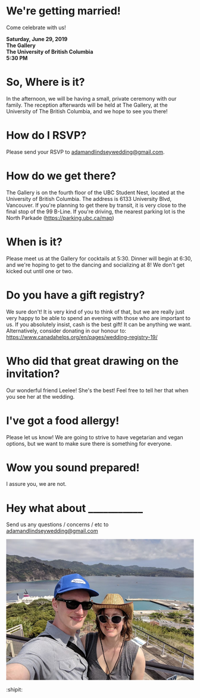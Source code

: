 # We're getting married!

Come celebrate with us!

**Saturday, June 29, 2019  <br />
The Gallery  <br />
The University of British Columbia <br />
5:30 PM  <br />**

# So, Where is it?
In the afternoon, we will be having a small, private ceremony with our family. The reception afterwards will be held at The Gallery, at the University of The British Columbia, and we hope to see you there!

# How do I RSVP? 
Please send your RSVP to adamandlindseywedding@gmail.com.

# How do we get there?
The Gallery is on the fourth floor of the UBC Student Nest, located at the University of British Columbia. The address is 6133 University Blvd, Vancouver. If you're planning to get there by transit, it is very close to the final stop of the 99 B-Line. If you're driving, the nearest parking lot is the North Parkade (https://parking.ubc.ca/map)

# When is it?
Please meet us at the Gallery for cocktails at 5:30. Dinner will begin at 6:30, and we're hoping to get to the dancing and socializing at 8! We don't get kicked out until one or two. 

# Do you have a gift registry?
We sure don't! It is very kind of you to think of that, but we are really just very happy to be able to spend an evening with those who are important to us. If you absolutely insist, cash is the best gift! It can be anything we want. Alternatively, consider donating in our honour to: https://www.canadahelps.org/en/pages/wedding-registry-19/

# Who did that great drawing on the invitation?
Our wonderful friend Leelee! She's the best! Feel free to tell her that when you see her at the wedding.

# I've got a food allergy!
Please let us know! We are going to strive to have vegetarian and vegan options, but we want to make sure there is something for everyone. 

# Wow you sound prepared!
I assure you, we are not. 

# Hey what about ___________
Send us any questions / concerns / etc to adamandlindseywedding@gmail.com

![Ogasawara!](/images/ogasawara.jpg)

:shipit:
